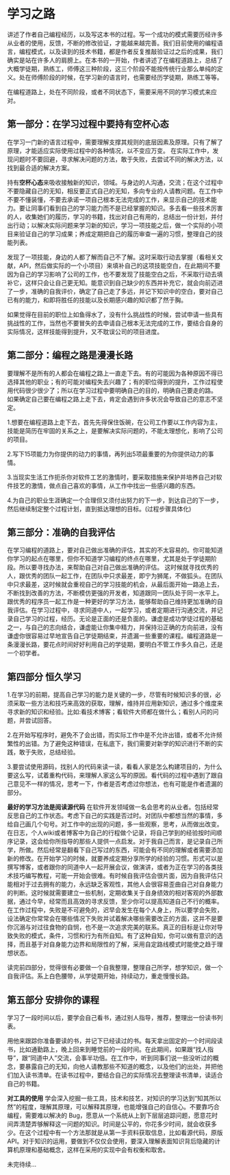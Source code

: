 # 学习之路

讲述了作者自己编程经历，以及写这本书的过程。写一个成功的模式需要历经许多从业者的使用，反馈，不断的修改验证，才能越来越完善。我们目前使用的编程语言，编程模式，以及读到的技术书籍，都是作者反复推敲验证过之后的成果，我们确实是站在许多人的肩膀上。在本书的一开始，作者讲述了在编程道路上，总结了大概学徒期，熟练工，师傅这三种阶段，这三个阶段不能按传统行业那么单纯的定义。处在师傅阶段的时候，在学习新的语言时，也需要经历学徒期，熟练工等等。

在编程道路上，处在不同阶段，或者不同状态下，需要采用不同的学习模式来应对。

## 第一部分：在学习过程中要持有空杯心态

在学习一门新的语言过程中，需要理解支撑其规则的底层因素及原理。只有了解了原理，才能适应实际使用过程中的各种情况，以不变应万变。 在实际工作中，发现问题时不要回避，寻求解决问题的方法，敢于失败，去尝试不同的解决方法，以找到最合适的解决方案。

持有**空杯心态**来吸收接触新的知识，领域。与身边的人沟通，交流；在这个过程中不要隐藏自己的无知，相反要正式自己的无知，多向专业的人请教问题。在工作中不要不懂装懂，不要去承诺一项自己根本无法完成的工作，来显示自己的技术能力。要让同事们看到自己的学习能力而不是已经掌握的知识。多去看一些技术厉害的人，收集她们的履历，学习的书籍，找出对自己有用的，总结出一份计划，并付出行动；以解决实际问题来学习新的知识，学习一项技能之后，做一个实际的小项目来验证自己的学习成果；养成定期把自己的履历审查一遍的习惯，整理自己的技能列表。

发现了一项技能，身边的人都了解而自己不了解。这时采取行动去掌握（看相关文献，API，然后做实际的一个小项目）来填补自己的这项技能空白，在此期间不要因为自己的学习影响了公司的工作，也不要发现了技能空白之后，不采取行动去填补它，这样只会让自己更无知。能意识到自己缺少的东西并补充它，就会向前迈进了一步，准确的自我评价，确定了自己走了多远，并记下知识中的空白，要对自己已有的能力，和即将胜任的技能以及长期感兴趣的知识都了然于胸。

如果觉得在目前的职位上如鱼得水了，没有什么挑战性的时候，尝试申请一些具有挑战性的工作，当然也不要冒失的去申请自己根本无法完成的工作，要结合自身的实际情况，这样技能得到提升，又不耽误公司的项目进度。

## 第二部分：编程之路是漫漫长路

要理解不是所有的人都会在编程之路上一直走下去。有的可能因为各种原因不得已选择其他的职业；有的可能对编程失去兴趣了；有的职位得到的提升，工作过程使用代码很少很少了；所以在学习过程中要明确自己的目的，明确自己要走的路。
如果确定自己要在编程之路上走下去，肯定会遇到许多状况会导致自己的意志不坚定。

1.想要在编程道路上走下去，首先先得保住饭碗，在公司工作要以工作内容为主，技能是简历在牢固的关系之上，是要解决实际问题的，不能太理想化，影响了公司的项目。

2.写下15项能力为你提供的动力的事情，再列出5项最重要的为你提供动力的事情。

3.当现实生活工作扼杀你对软件工艺的激情时，要采取措施来保护并培养自己对软件技艺的激情，做点自己喜欢的事情，从工作中找出一些感兴趣的东西。

4.为自己的职业生涯确定一个合理但又须付出努力的下一步，到达自己的下一步，然后继续制定整个过程计划，直到抵达理想的目标。(过程步骤具体化)

## 第三部分：准确的自我评估

在学习编程的道路上，要对自己做出准确的评估，其实的不太容易的。你可能知道你学习的起点在哪里，但你不知道学习编程的终点在哪里，尤其是处于学徒期阶段。所以要寻找办法，来帮助自己对自己做出准确的评估。
这时候就寻找优秀的人，跟优秀的团队一起工作，在团队中只求最差，即宁为狮尾，不做狐头。在团队中只求最差，这时候就会重视自己的学习技能的机会，从最后面开始一路追上去，不断找到改善的方法，不断模仿更强的开发者，知道跟同一团队处于同一水平上。跟优秀的程序员一起工作是一种更好的学习方法，能够帮助自己维持更加准确的自我评估。在学习过程中，寻求同道中人，一起学习，或者定期进行沟通交流，并记录自己学习的过程，经历。无论是正面的还是负面的。谦虚是成功学徒过程的基础之一，与自己的志向结合，谦虚能让你集中精力，并保持沿正确的方向前进，没有谦虚你很容易过早地宣告自己学徒期结束，并遗漏一些重要的课程。编程道路是一条漫漫长路，要花点时间好好利用自己的学徒期，要明白不管工作多久自己，还是一个初学者。

## 第四部分 恒久学习

1.在学习的前期，提高自己学习的能力是关键的一步，尽管有时候知识多的很，必须采取一些方法和技巧来高效的获取，理解，维持并应用新知识，通过多个维度来寻求新的知识和经验。比如:看技术博客；看软件大师都在做什么；看别人问的问题，并尝试回答。

2.在开始写程序时，避免不了会出错，而实际工作中是不允许出错，或者不允许频繁性的出错。为了避免这种错误，在私底下，我们需要对新学的知识进行不断的实践，敢于失败，总结经验。

3.要尝试使用源码，找别人的代码来读一读，看看人家是怎么构建项目的，为什么要这么写，试着重构代码，来理解人家这么写的原因。看代码的过程中遇到了跟自己意见不一样的情况，思考一下，作者是否考虑过你想法，也有可能是作者遗漏的部分。

**最好的学习方法是阅读源代码**
在软件开发领域做一名会思考的从业者。包括经常反思自己的工作状态。考虑下自己的实践是否过时。对团队中都想当然的事情，多给自己画几个句号。对工作中的出现的问题，多一些观察，思考，从而做出改变。在日志，个人wiki或者博客中为自己的行程做个记录，将自己学到的经验按时间顺序记录，这会给你所指导的那些人提供一点启发。对于我自己而言，是记录自己所学，所做。然后经常是翻看下自己写过的东西，可能会有不同的理解或者需要添加新的修改。在开始学习的时候，就要养成定期分享所学的经验的习惯。形式可以是撰写博客，或者跟你的同道中人一起开展会议，做演讲，或者为正在学习的各类技术技巧编写教程，可能一开始会很难。有时候自我评估会很片面，因为自我评估只能相对于过去拥有的能力，永远缺乏客观性，其他人会很容易歪曲自己对自身能力的判断。这时候就需要建立一些机制，定期收集关于自身绩效的相对客观的外部数据，通过今早，经常而且高效的寻求反馈，至少你可以提高知道自己不行的概率。在工作过程中，失败是不可避免的，迟早会发生在每个人身上，所以要学会失败，设法确定你常常会在哪些情况下失败并试着解决哪些需要改正的方面，这并不是要你沉溺与对过往食物的自悯，也不是一次追求完美的联系。真正的目标是让你对导致失败的模式，条件，习惯和行为有所自知。有了这种自知，你可以做有意识的选择，而且基于对自身能力边界和局限性的了解，采用自定路线模式时能使之趋于理想状态。

读完前四部分，觉得很有必要做一个自我整理，整理自己所学，想学知识，做一个自我评估。系上白色腰带，从学徒期开始，持续动力，重走慢慢长路。

## 第五部分 安排你的课程

学习了一段时间以后，要学会自己看书，通过别人指导，推荐，整理出一份读书列表。

用他来跟踪你准备要读的书，并记下已经读过的书。每天拿出固定的一个时间段读书，比如通勤路上，晚上回来到睡觉前的一段时间。在此期间，如果跟“找人指导”，跟“同道中人”交流，会事半功倍。在工作中，听到同事们说一些没听过的概念，要暴露自己的无知，向他人请教那些不知道的概念，以及他们的出处，并把他们加入读书清单。在读书过程中，要结合自己的实际情况去整理读书清单，读适合自己的书籍。

**对工具的使用**
学会深入挖掘一些工具，技术和技艺，对知识的学习达到“知其所以然”的程度，理解其原理，可以解释其原理，也能增强自己的自信心。不要靠巧合编程，需要难以解决的 Bug，愿意从一个系统从上到下层层追踪问题，愿意花时间弄清楚弄够解释这一问题的知识。时间是公平的，你花多少时间，就会收获多少。在这个过程中有一个方法那就是从第一手资料获取信息，比如看源代码，原版API。对于知识的运用，要做到不仅仅会使用，要深入理解表面知识背后隐藏的计算机原理和基础概念，这样在采用的实现中会有权衡和取舍。

未完待续...
